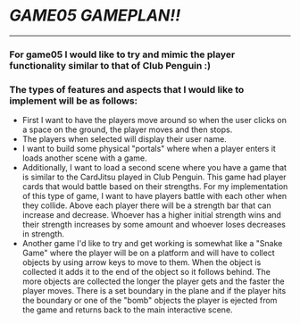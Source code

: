 # _GAME05_ _GAMEPLAN!!_
----
### For game05 I would like to try and mimic the player functionality similar to that of Club Penguin :) 
### The types of features and aspects that I would like to implement will be as follows: 
* First I want to have the players move around so when the user clicks on a space on the ground, the player moves and then stops. 
* The players when selected will display their user name. 
* I want to build some physical "portals" where when a player enters it loads another scene with a game. 
* Additionally, I want to load a second scene where you have a game that is similar to the CardJitsu played in Club Penguin. This game had player cards that would battle based on their strengths. For my implementation of this type of game, I want to have players battle with each other when they collide. Above each player there will be a strength bar that can increase and decrease. Whoever has a higher initial strength wins and their strength increases by some amount and whoever loses decreases in strength. 
* Another game I'd like to try and get working is somewhat like a "Snake Game" where the player will be on a platform and will have to collect objects by using arrow keys to move to them. When the object is collected it adds it to the end of the object so it follows behind. The more objects are collected the longer the player gets and the faster the player moves. There is a set boundary in the plane and if the player hits the boundary or one of the "bomb" objects the player is ejected from the game and returns back to the main interactive scene. 
